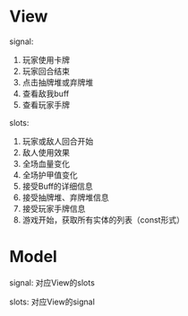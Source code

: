 # View
signal:
1. 玩家使用卡牌
2. 玩家回合结束
3. 点击抽牌堆或弃牌堆
4. 查看敌我buff
5. 查看玩家手牌

slots:
1. 玩家或敌人回合开始
2. 敌人使用效果
3. 全场血量变化
4. 全场护甲值变化
5. 接受Buff的详细信息
6. 接受抽牌堆、弃牌堆信息
7. 接受玩家手牌信息
8. 游戏开始，获取所有实体的列表（const形式）

# Model
signal: 对应View的slots

slots: 对应View的signal
